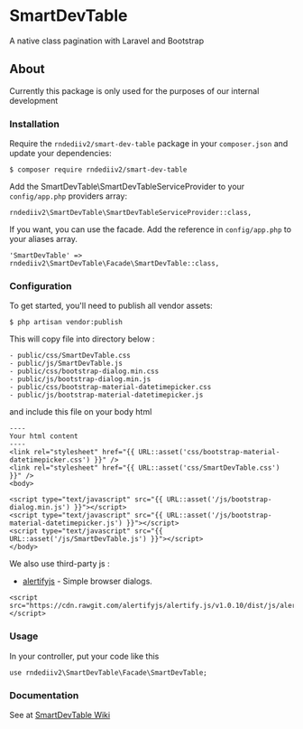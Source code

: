 # SmartDevTable
A native class pagination with Laravel and Bootstrap

## About
Currently this package is only used for the purposes of our internal development

### Installation

Require the ```rndediiv2/smart-dev-table``` package in your ```composer.json``` and update your dependencies:

```
$ composer require rndediiv2/smart-dev-table
```

Add the SmartDevTable\SmartDevTableServiceProvider to your ```config/app.php``` providers array:

```
rndediiv2\SmartDevTable\SmartDevTableServiceProvider::class,
```

If you want, you can use the facade. Add the reference in ```config/app.php``` to your aliases array.

```
'SmartDevTable' => rndediiv2\SmartDevTable\Facade\SmartDevTable::class,
```

### Configuration
To get started, you'll need to publish all vendor assets:

```
$ php artisan vendor:publish
```

This will copy file into directory below :

```
- public/css/SmartDevTable.css
- public/js/SmartDevTable.js
- public/css/bootstrap-dialog.min.css
- public/js/bootstrap-dialog.min.js
- public/css/bootstrap-material-datetimepicker.css
- public/js/bootstrap-material-datetimepicker.js 
```
and include this file on your body html

```
----
Your html content
----
<link rel="stylesheet" href="{{ URL::asset('css/bootstrap-material-datetimepicker.css') }}" />
<link rel="stylesheet" href="{{ URL::asset('css/SmartDevTable.css') }}" />
<body>

<script type="text/javascript" src="{{ URL::asset('/js/bootstrap-dialog.min.js') }}"></script>
<script type="text/javascript" src="{{ URL::asset('/js/bootstrap-material-datetimepicker.js') }}"></script>
<script type="text/javascript" src="{{ URL::asset('/js/SmartDevTable.js') }}"></script>
</body>
```
We also use third-party js : 
* [alertifyjs](https://alertifyjs.org/) - Simple browser dialogs.

```
<script src="https://cdn.rawgit.com/alertifyjs/alertify.js/v1.0.10/dist/js/alertify.js"></script>
```

### Usage
In your controller, put your code like this 

```use rndediiv2\SmartDevTable\Facade\SmartDevTable;```



### Documentation

See at [SmartDevTable Wiki](https://github.com/rndediiv2/SmartDevTable/wiki)
